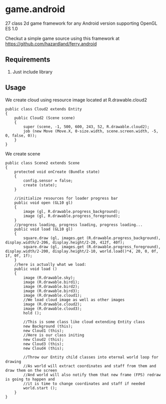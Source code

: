 game.android
================

27 class 2d game framework for any Android version supporting OpenGL ES 1.0

Checkut a simple game source using this framework at https://github.com/hazardland/ferry.android


Requirements
------------

1. Just include library

Usage
-----
We create cloud using resource image located at R.drawable.cloud2

    public class Cloud2 extends Entity
    {
        public Cloud2 (Scene scene)
        {
            super (scene, -1, 500, 600, 243, 52, R.drawable.cloud2);
            job (new Move (Move.X, 0-size.width, scene.screen.width, -5, 0, false, 0));
        }
    }

We create scene
    
    public class Scene2 extends Scene
    {
        protected void onCreate (Bundle state)
        {
            config.sensor = false;
            create (state);
        }

        //initialize resources for loader progress bar
        public void open (GL10 gl)
        {
            image (gl, R.drawable.progress_background);
            image (gl, R.drawable.progress_foreground);
        }
        //progress loading, progress loading, progress loading...
        public void load (GL10 gl)
        {
            square.draw (gl, images.get (R.drawable.progress_background), display.width/2-206, display.height/2-20, 412f, 40f);
            square.draw (gl, images.get (R.drawable.progress_foreground), display.width/2-200, display.height/2-10, world.load()*4, 20, 0, 0f, 1f, 0f, 1f);     
        }
        //here is actually what we load:
        public void load ()
        {
            image (R.drawable.sky);
            image (R.drawable.bird1);
            image (R.drawable.bird2);
            image (R.drawable.bird3);
            image (R.drawable.cloud1);
            //We load cloud image as well as other images
            image (R.drawable.cloud2);
            image (R.drawable.cloud3);
            hold ();
            
            //This is some class like cloud extending Entity class
            new Background (this);
            new Cloud1 (this);
            //Here is our class initing
            new Cloud2 (this);
            new Cloud3 (this);
            new Cloud4 (this);
            
            //Throw our Entity child classes into eternal world loop for drawing
            //As world will extract coordinates and staff from them and draw them on the screen
            //And world will also notify them that new frame (FPS) redraw is going to happen and
            //it is time to change coordinates and staff if needed
            world.start ();
        }
    } 